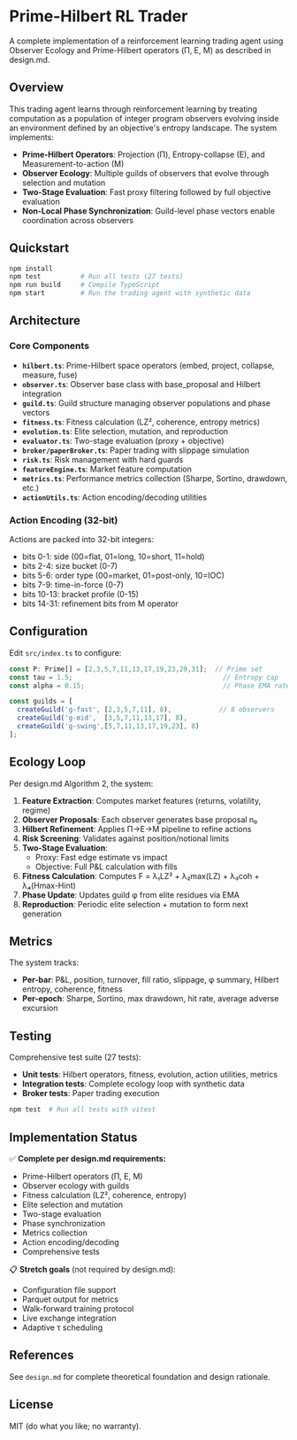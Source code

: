 # Prime-Hilbert RL Trader

A complete implementation of a reinforcement learning trading agent using Observer Ecology and Prime-Hilbert operators (Π, E, M) as described in design.md.

## Overview

This trading agent learns through reinforcement learning by treating computation as a population of integer program observers evolving inside an environment defined by an objective's entropy landscape. The system implements:

- **Prime-Hilbert Operators**: Projection (Π), Entropy-collapse (E), and Measurement-to-action (M)
- **Observer Ecology**: Multiple guilds of observers that evolve through selection and mutation
- **Two-Stage Evaluation**: Fast proxy filtering followed by full objective evaluation
- **Non-Local Phase Synchronization**: Guild-level phase vectors enable coordination across observers

## Quickstart

```bash
npm install
npm test          # Run all tests (27 tests)
npm run build     # Compile TypeScript
npm start         # Run the trading agent with synthetic data
```

## Architecture

### Core Components

- **`hilbert.ts`**: Prime-Hilbert space operators (embed, project, collapse, measure, fuse)
- **`observer.ts`**: Observer base class with base_proposal and Hilbert integration
- **`guild.ts`**: Guild structure managing observer populations and phase vectors
- **`fitness.ts`**: Fitness calculation (LZ², coherence, entropy metrics)
- **`evolution.ts`**: Elite selection, mutation, and reproduction
- **`evaluator.ts`**: Two-stage evaluation (proxy + objective)
- **`broker/paperBroker.ts`**: Paper trading with slippage simulation
- **`risk.ts`**: Risk management with hard guards
- **`featureEngine.ts`**: Market feature computation
- **`metrics.ts`**: Performance metrics collection (Sharpe, Sortino, drawdown, etc.)
- **`actionUtils.ts`**: Action encoding/decoding utilities

### Action Encoding (32-bit)

Actions are packed into 32-bit integers:
- bits 0-1: side (00=flat, 01=long, 10=short, 11=hold)
- bits 2-4: size bucket (0-7)
- bits 5-6: order type (00=market, 01=post-only, 10=IOC)
- bits 7-9: time-in-force (0-7)
- bits 10-13: bracket profile (0-15)
- bits 14-31: refinement bits from M operator

## Configuration

Edit `src/index.ts` to configure:

```typescript
const P: Prime[] = [2,3,5,7,11,13,17,19,23,29,31];  // Prime set
const tau = 1.5;                                      // Entropy cap
const alpha = 0.15;                                   // Phase EMA rate

const guilds = [
  createGuild('g-fast', [2,3,5,7,11], 8),            // 8 observers
  createGuild('g-mid',  [3,5,7,11,13,17], 8),
  createGuild('g-swing',[5,7,11,13,17,19,23], 8)
];
```

## Ecology Loop

Per design.md Algorithm 2, the system:

1. **Feature Extraction**: Computes market features (returns, volatility, regime)
2. **Observer Proposals**: Each observer generates base proposal n₀
3. **Hilbert Refinement**: Applies Π→E→M pipeline to refine actions
4. **Risk Screening**: Validates against position/notional limits
5. **Two-Stage Evaluation**: 
   - Proxy: Fast edge estimate vs impact
   - Objective: Full P&L calculation with fills
6. **Fitness Calculation**: Computes F = λ₁LZ² + λ₂max(LZ) + λ₃coh + λ₄(Hmax-Hint)
7. **Phase Update**: Updates guild φ from elite residues via EMA
8. **Reproduction**: Periodic elite selection + mutation to form next generation

## Metrics

The system tracks:
- **Per-bar**: P&L, position, turnover, fill ratio, slippage, φ summary, Hilbert entropy, coherence, fitness
- **Per-epoch**: Sharpe, Sortino, max drawdown, hit rate, average adverse excursion

## Testing

Comprehensive test suite (27 tests):
- **Unit tests**: Hilbert operators, fitness, evolution, action utilities, metrics
- **Integration tests**: Complete ecology loop with synthetic data
- **Broker tests**: Paper trading execution

```bash
npm test  # Run all tests with vitest
```

## Implementation Status

✅ **Complete per design.md requirements:**
- Prime-Hilbert operators (Π, E, M)
- Observer ecology with guilds
- Fitness calculation (LZ², coherence, entropy)
- Elite selection and mutation
- Two-stage evaluation
- Phase synchronization
- Metrics collection
- Action encoding/decoding
- Comprehensive tests

📋 **Stretch goals** (not required by design.md):
- Configuration file support
- Parquet output for metrics
- Walk-forward training protocol
- Live exchange integration
- Adaptive τ scheduling

## References

See `design.md` for complete theoretical foundation and design rationale.

## License

MIT (do what you like; no warranty).
